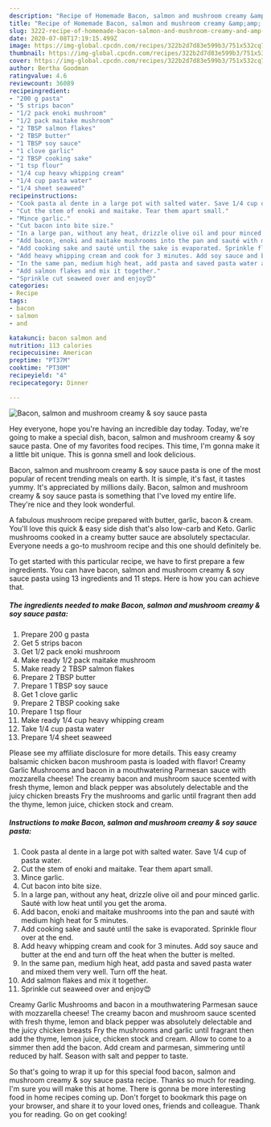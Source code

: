 ```yaml
---
description: "Recipe of Homemade Bacon, salmon and mushroom creamy &amp;amp; soy sauce pasta"
title: "Recipe of Homemade Bacon, salmon and mushroom creamy &amp;amp; soy sauce pasta"
slug: 3222-recipe-of-homemade-bacon-salmon-and-mushroom-creamy-and-amp-soy-sauce-pasta
date: 2020-07-08T17:19:15.499Z
image: https://img-global.cpcdn.com/recipes/322b2d7d83e599b3/751x532cq70/bacon-salmon-and-mushroom-creamy-soy-sauce-pasta-recipe-main-photo.jpg
thumbnail: https://img-global.cpcdn.com/recipes/322b2d7d83e599b3/751x532cq70/bacon-salmon-and-mushroom-creamy-soy-sauce-pasta-recipe-main-photo.jpg
cover: https://img-global.cpcdn.com/recipes/322b2d7d83e599b3/751x532cq70/bacon-salmon-and-mushroom-creamy-soy-sauce-pasta-recipe-main-photo.jpg
author: Bertha Goodman
ratingvalue: 4.6
reviewcount: 36089
recipeingredient:
- "200 g pasta"
- "5 strips bacon"
- "1/2 pack enoki mushroom"
- "1/2 pack maitake mushroom"
- "2 TBSP salmon flakes"
- "2 TBSP butter"
- "1 TBSP soy sauce"
- "1 clove garlic"
- "2 TBSP cooking sake"
- "1 tsp flour"
- "1/4 cup heavy whipping cream"
- "1/4 cup pasta water"
- "1/4 sheet seaweed"
recipeinstructions:
- "Cook pasta al dente in a large pot with salted water. Save 1/4 cup of pasta water."
- "Cut the stem of enoki and maitake. Tear them apart small."
- "Mince garlic."
- "Cut bacon into bite size."
- "In a large pan, without any heat, drizzle olive oil and pour minced garlic. Sauté with low heat until you get the aroma."
- "Add bacon, enoki and maitake mushrooms into the pan and sauté with medium high heat for 5 minutes."
- "Add cooking sake and sauté until the sake is evaporated. Sprinkle flour over at the end."
- "Add heavy whipping cream and cook for 3 minutes. Add soy sauce and butter at the end and turn off the heat when the butter is melted."
- "In the same pan, medium high heat, add pasta and saved pasta water and mixed them very well. Turn off the heat."
- "Add salmon flakes and mix it together."
- "Sprinkle cut seaweed over and enjoy😍"
categories:
- Recipe
tags:
- bacon
- salmon
- and

katakunci: bacon salmon and 
nutrition: 113 calories
recipecuisine: American
preptime: "PT37M"
cooktime: "PT30M"
recipeyield: "4"
recipecategory: Dinner

---
```



![Bacon, salmon and mushroom creamy &amp; soy sauce pasta](https://img-global.cpcdn.com/recipes/322b2d7d83e599b3/751x532cq70/bacon-salmon-and-mushroom-creamy-soy-sauce-pasta-recipe-main-photo.jpg)

Hey everyone, hope you're having an incredible day today. Today, we're going to make a special dish, bacon, salmon and mushroom creamy &amp; soy sauce pasta. One of my favorites food recipes. This time, I'm gonna make it a little bit unique. This is gonna smell and look delicious.

Bacon, salmon and mushroom creamy &amp; soy sauce pasta is one of the most popular of recent trending meals on earth. It is simple, it's fast, it tastes yummy. It's appreciated by millions daily. Bacon, salmon and mushroom creamy &amp; soy sauce pasta is something that I've loved my entire life. They're nice and they look wonderful.

A fabulous mushroom recipe prepared with butter, garlic, bacon &amp; cream. You&#39;ll love this quick &amp; easy side dish that&#39;s also low-carb and Keto. Garlic mushrooms cooked in a creamy butter sauce are absolutely spectacular. Everyone needs a go-to mushroom recipe and this one should definitely be.


To get started with this particular recipe, we have to first prepare a few ingredients. You can have bacon, salmon and mushroom creamy &amp; soy sauce pasta using 13 ingredients and 11 steps. Here is how you can achieve that.

<!--inarticleads1-->

##### The ingredients needed to make Bacon, salmon and mushroom creamy &amp; soy sauce pasta:

1. Prepare 200 g pasta
1. Get 5 strips bacon
1. Get 1/2 pack enoki mushroom
1. Make ready 1/2 pack maitake mushroom
1. Make ready 2 TBSP salmon flakes
1. Prepare 2 TBSP butter
1. Prepare 1 TBSP soy sauce
1. Get 1 clove garlic
1. Prepare 2 TBSP cooking sake
1. Prepare 1 tsp flour
1. Make ready 1/4 cup heavy whipping cream
1. Take 1/4 cup pasta water
1. Prepare 1/4 sheet seaweed


Please see my affiliate disclosure for more details. This easy creamy balsamic chicken bacon mushroom pasta is loaded with flavor! Creamy Garlic Mushrooms and bacon in a mouthwatering Parmesan sauce with mozzarella cheese! The creamy bacon and mushroom sauce scented with fresh thyme, lemon and black pepper was absolutely delectable and the juicy chicken breasts Fry the mushrooms and garlic until fragrant then add the thyme, lemon juice, chicken stock and cream. 

<!--inarticleads2-->

##### Instructions to make Bacon, salmon and mushroom creamy &amp; soy sauce pasta:

1. Cook pasta al dente in a large pot with salted water. Save 1/4 cup of pasta water.
1. Cut the stem of enoki and maitake. Tear them apart small.
1. Mince garlic.
1. Cut bacon into bite size.
1. In a large pan, without any heat, drizzle olive oil and pour minced garlic. Sauté with low heat until you get the aroma.
1. Add bacon, enoki and maitake mushrooms into the pan and sauté with medium high heat for 5 minutes.
1. Add cooking sake and sauté until the sake is evaporated. Sprinkle flour over at the end.
1. Add heavy whipping cream and cook for 3 minutes. Add soy sauce and butter at the end and turn off the heat when the butter is melted.
1. In the same pan, medium high heat, add pasta and saved pasta water and mixed them very well. Turn off the heat.
1. Add salmon flakes and mix it together.
1. Sprinkle cut seaweed over and enjoy😍


Creamy Garlic Mushrooms and bacon in a mouthwatering Parmesan sauce with mozzarella cheese! The creamy bacon and mushroom sauce scented with fresh thyme, lemon and black pepper was absolutely delectable and the juicy chicken breasts Fry the mushrooms and garlic until fragrant then add the thyme, lemon juice, chicken stock and cream. Allow to come to a simmer then add the bacon. Add cream and parmesan, simmering until reduced by half. Season with salt and pepper to taste. 

So that's going to wrap it up for this special food bacon, salmon and mushroom creamy &amp; soy sauce pasta recipe. Thanks so much for reading. I'm sure you will make this at home. There is gonna be more interesting food in home recipes coming up. Don't forget to bookmark this page on your browser, and share it to your loved ones, friends and colleague. Thank you for reading. Go on get cooking!
